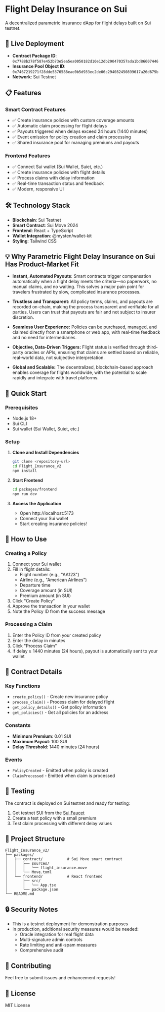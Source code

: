 # Flight Delay Insurance on Sui

A decentralized parametric insurance dApp for flight delays built on Sui testnet.

## 🚀 Live Deployment

- **Contract Package ID**: `0x7788b278f587e452b73e5ea5ea0050182d10e12db290470357ada1bd86607446`
- **Insurance Pool Object ID**: `0x7467219271f28dde5376588eae0b5d933ec2de06c294082450899617a26d679b`
- **Network**: Sui Testnet

## 📋 Features

### Smart Contract Features
- ✅ Create insurance policies with custom coverage amounts
- ✅ Automatic claim processing for flight delays
- ✅ Payouts triggered when delays exceed 24 hours (1440 minutes)
- ✅ Event emission for policy creation and claim processing
- ✅ Shared insurance pool for managing premiums and payouts

### Frontend Features
- ✅ Connect Sui wallet (Sui Wallet, Suiet, etc.)
- ✅ Create insurance policies with flight details
- ✅ Process claims with delay information
- ✅ Real-time transaction status and feedback
- ✅ Modern, responsive UI

## 🛠️ Technology Stack

- **Blockchain**: Sui Testnet
- **Smart Contract**: Sui Move 2024
- **Frontend**: React + TypeScript
- **Wallet Integration**: @mysten/wallet-kit
- **Styling**: Tailwind CSS

## 💡 Why Parametric Flight Delay Insurance on Sui Has Product-Market Fit

- **Instant, Automated Payouts:** Smart contracts trigger compensation automatically when a flight delay meets the criteria—no paperwork, no manual claims, and no waiting. This solves a major pain point for travelers frustrated by slow, complicated insurance processes.

- **Trustless and Transparent:** All policy terms, claims, and payouts are recorded on-chain, making the process transparent and verifiable for all parties. Users can trust that payouts are fair and not subject to insurer discretion.

- **Seamless User Experience:** Policies can be purchased, managed, and claimed directly from a smartphone or web app, with real-time feedback and no need for intermediaries.

- **Objective, Data-Driven Triggers:** Flight status is verified through third-party oracles or APIs, ensuring that claims are settled based on reliable, real-world data, not subjective interpretation.

- **Global and Scalable:** The decentralized, blockchain-based approach enables coverage for flights worldwide, with the potential to scale rapidly and integrate with travel platforms.


## 🚀 Quick Start

### Prerequisites
- Node.js 18+
- Sui CLI
- Sui wallet (Sui Wallet, Suiet, etc.)

### Setup

1. **Clone and Install Dependencies**
   ```bash
   git clone <repository-url>
   cd Flight_Insurance_v2
   npm install
   ```

2. **Start Frontend**
   ```bash
   cd packages/frontend
   npm run dev
   ```

3. **Access the Application**
   - Open http://localhost:5173
   - Connect your Sui wallet
   - Start creating insurance policies!

## 📖 How to Use

### Creating a Policy
1. Connect your Sui wallet
2. Fill in flight details:
   - Flight number (e.g., "AA123")
   - Airline (e.g., "American Airlines")
   - Departure time
   - Coverage amount (in SUI)
   - Premium amount (in SUI)
3. Click "Create Policy"
4. Approve the transaction in your wallet
5. Note the Policy ID from the success message

### Processing a Claim
1. Enter the Policy ID from your created policy
2. Enter the delay in minutes
3. Click "Process Claim"
4. If delay ≥ 1440 minutes (24 hours), payout is automatically sent to your wallet

## 🔧 Contract Details

### Key Functions
- `create_policy()` - Create new insurance policy
- `process_claim()` - Process claim for delayed flight
- `get_policy_details()` - Get policy information
- `get_policies()` - Get all policies for an address

### Constants
- **Minimum Premium**: 0.01 SUI
- **Maximum Payout**: 100 SUI
- **Delay Threshold**: 1440 minutes (24 hours)

### Events
- `PolicyCreated` - Emitted when policy is created
- `ClaimProcessed` - Emitted when claim is processed

## 🧪 Testing

The contract is deployed on Sui testnet and ready for testing:

1. Get testnet SUI from the [Sui Faucet](https://discord.gg/sui)
2. Create a test policy with a small premium
3. Test claim processing with different delay values

## 📁 Project Structure

```
Flight_Insurance_v2/
├── packages/
│   ├── contract/           # Sui Move smart contract
│   │   ├── sources/
│   │   │   └── flight_insurance.move
│   │   └── Move.toml
│   └── frontend/           # React frontend
│       ├── src/
│       │   └── App.tsx
│       └── package.json
└── README.md
```

## 🔒 Security Notes

- This is a testnet deployment for demonstration purposes
- In production, additional security measures would be needed:
  - Oracle integration for real flight data
  - Multi-signature admin controls
  - Rate limiting and anti-spam measures
  - Comprehensive audit

## 🤝 Contributing

Feel free to submit issues and enhancement requests!

## 📄 License

MIT License 
